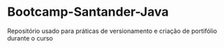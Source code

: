 # Bootcamp-Santander-Java
Repositório usado para práticas de versionamento e criação de portifólio durante o curso
